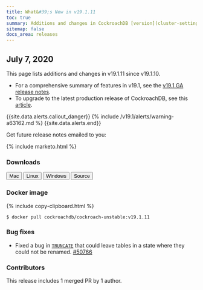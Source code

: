 ```yaml
---
title: What&#39;s New in v19.1.11
toc: true
summary: Additions and changes in CockroachDB [version](cluster-settings.html#setting-version) v19.1.11 since [version](cluster-settings.html#setting-version) v19.1.10
sitemap: false
docs_area: releases 
---
```


## July 7, 2020

This page lists additions and changes in v19.1.11 since v19.1.10.

- For a comprehensive summary of features in v19.1, see the [v19.1 GA release notes](v19.1.0.html).
- To upgrade to the latest production release of CockroachDB, see this [article](../{{site.[version](cluster-settings.html#setting-version)s["stable"]}}/upgrade-cockroach-[version](cluster-settings.html#setting-version).html).

{{site.data.alerts.callout_danger}}
{% include /v19.1/alerts/warning-a63162.md %}
{{site.data.alerts.end}}

Get future release notes emailed to you:

{% include marketo.html %}

### Downloads

<div id="os-tabs" class="clearfix os-tabs_button-outline-primary">
    <a href="https://binaries.cockroachdb.com/cockroach-v19.1.11.darwin-10.9-amd64.tgz"><button id="mac" data-eventcategory="mac-binary-release-notes">Mac</button></a>
    <a href="https://binaries.cockroachdb.com/cockroach-v19.1.11.linux-amd64.tgz"><button id="linux" data-eventcategory="linux-binary-release-notes">Linux</button></a>
    <a href="https://binaries.cockroachdb.com/cockroach-v19.1.11.windows-6.2-amd64.zip"><button id="windows" data-eventcategory="windows-binary-release-notes">Windows</button></a>
    <a href="https://binaries.cockroachdb.com/cockroach-v19.1.11.src.tgz"><button id="source" data-eventcategory="source-release-notes">Source</button></a>
</div>

### Docker image

{% include copy-clipboard.html %}
~~~ shell
$ docker pull cockroachdb/cockroach-unstable:v19.1.11
~~~

### Bug fixes

- Fixed a bug in [`TRUNCATE`](../v19.1/truncate.html) that could leave tables in a state where they could not be renamed. [#50766][#50766]

### Contributors

This release includes 1 merged PR by 1 author.

[#50766]: https://github.com/cockroachdb/cockroach/pull/50766
